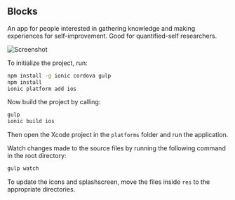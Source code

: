 Blocks
------

An app for people interested in gathering knowledge and making experiences for self-improvement.
Good for quantified-self researchers.

![Screenshot](http://dmfranc.com/assets/blocks/blocks-readme.png)

To initialize the project, run:

```bash
npm install -g ionic cordova gulp
npm install
ionic platform add ios
```

Now build the project by calling:

```bash
gulp
ionic build ios
```

Then open the Xcode project in the `platforms` folder and run the application.

Watch changes made to the source files by running the following command in the root directory:

```bash
gulp watch
```

To update the icons and splashscreen, move the files inside `res` to the appropriate directories.
